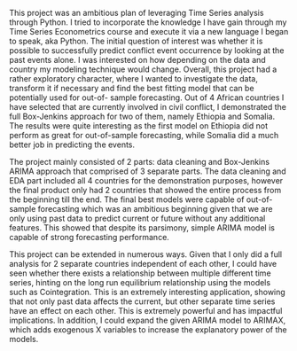 This project was an ambitious plan of leveraging Time Series analysis through Python. I tried to incorporate the knowledge I have gain through my Time Series Econometrics course and 
execute it via a new language I began to speak, aka Python. The initial question of interest was whether it is possible to successfully predict conflict event occurrence by looking 
at the past events alone. I was interested on how depending on the data and country my modeling technique would change. Overall, this project had a rather exploratory character, 
where I wanted to investigate the data, transform it if necessary and find the best fitting model that can be potentially used for out-of- sample forecasting. Out of 4 African countries 
I have selected that are currently involved in civil conflict, I demonstrated the full Box-Jenkins approach for two of them, namely Ethiopia and Somalia. 
The results were quite interesting as the first model on Ethiopia did not perform as great for out-of-sample forecasting, while Somalia did a much better job in predicting the events.

The project mainly consisted of 2 parts: data cleaning and Box-Jenkins ARIMA approach that comprised of 3 separate parts. 
The data cleaning and EDA part included all 4 countries for the demonstration purposes, however the final product only had 2 countries that showed the entire process from the beginning 
till the end. The final best models were capable of out-of-sample forecasting which was an ambitious beginning given that we are only using past data to predict current or 
future without any additional features. This showed that despite its parsimony, simple ARIMA model is capable of strong forecasting performance.

This project can be extended in numerous ways. Given that I only did a full analysis for 2 separate countries independent of each other, I could have seen whether there exists a 
relationship between multiple different time series, hinting on the long run equilibrium relationship using the models such as Cointegration. This is an extremely interesting application, 
showing that not only past data affects the current, but other separate time series have an effect on each other. This is extremely powerful and has impactful implications. 
In addition, I could expand the given ARIMA model to ARIMAX, which adds exogenous X variables to increase the explanatory power of the models.

